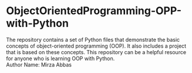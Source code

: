 # ObjectOrientedProgramming-OPP-with-Python
The repository contains a set of Python files that demonstrate the basic concepts of object-oriented programming (OOP). It also includes a project that is based on these concepts. This repository can be a helpful resource for anyone who is learning OOP with Python.
<br>
Author Name: Mirza Abbas
